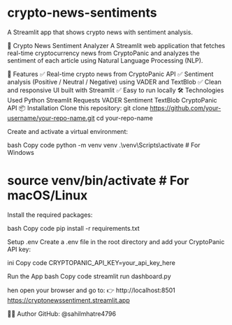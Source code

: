 # crypto-news-sentiments
A Streamlit app that shows crypto news with sentiment analysis.

📰 Crypto News Sentiment Analyzer
A Streamlit web application that fetches real-time cryptocurrency news from CryptoPanic and analyzes the sentiment of each article using Natural Language Processing (NLP).

🚀 Features
✅ Real-time crypto news from CryptoPanic API
✅ Sentiment analysis (Positive / Neutral / Negative) using VADER and TextBlob
✅ Clean and responsive UI built with Streamlit
✅ Easy to run locally
🛠️ Technologies Used
Python
Streamlit
Requests
VADER Sentiment
TextBlob
CryptoPanic API
📦 Installation
Clone this repository:
git clone https://github.com/your-username/your-repo-name.git
cd your-repo-name

Create and activate a virtual environment:

bash
Copy code
python -m venv venv
.\venv\Scripts\activate  # For Windows
# source venv/bin/activate  # For macOS/Linux
Install the required packages:

bash
Copy code
pip install -r requirements.txt

Setup .env
Create a .env file in the root directory and add your CryptoPanic API key:

ini
Copy code
CRYPTOPANIC_API_KEY=your_api_key_here

Run the App
bash
Copy code
streamlit run dashboard.py

hen open your browser and go to:
👉 http://localhost:8501
https://cryptonewssentiment.streamlit.app

🙋‍♂️ Author
GitHub: @sahilmhatre4796
